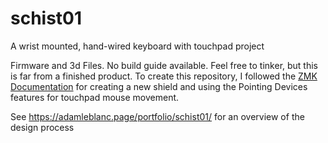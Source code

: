 # schist01
A wrist mounted, hand-wired keyboard with touchpad project

Firmware and 3d Files. No build guide available. Feel free to tinker, but this is far from a finished product.
To create this repository, I followed the [ZMK Documentation](https://zmk.dev/docs) for creating a new shield and using the Pointing Devices features for touchpad mouse movement.

See https://adamleblanc.page/portfolio/schist01/ for an overview of the design process
